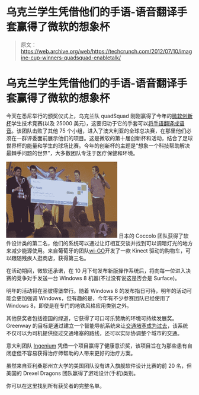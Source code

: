 # 乌克兰学生凭借他们的手语-语音翻译手套赢得了微软的想象杯

> 原文：<https://web.archive.org/web/https://techcrunch.com/2012/07/10/imagine-cup-winners-quadsquad-enabletalk/>

# 乌克兰学生凭借他们的手语-语音翻译手套赢得了微软的想象杯

今天在悉尼举行的颁奖仪式上，乌克兰队 quadSquad 刚刚赢得了今年的[微软创新杯](https://web.archive.org/web/20230325002940/http://www.imaginecup.com/)学生技术竞赛(以及 25000 美元)，这要归功于它的手套可以[将手语翻译成语音](https://web.archive.org/web/20230325002940/https://techcrunch.com/2012/07/09/enable-talk-imagine-cup/)。该团队击败了其他 75 个小组，进入了澳大利亚的全球总决赛，在那里他们必须在一群评委面前展示他们的项目。这是微软的第十届创新杯和活动，结合了足球世界杯的能量和学生的球场比赛。今年的创新杯的主题是“想象一个科技帮助解决最棘手问题的世界”，大多数团队专注于医疗保健和环境。

[![](img/890da842f6b1acaac6a98ef83dd47c12.png "quadsquad")](https://web.archive.org/web/20230325002940/https://techcrunch.com/2012/07/10/imagine-cup-winners-quadsquad-enabletalk/quadsquad/) 日本的 Coccolo 团队获得了软件设计类的第二名，他们的系统可以通过让灯相互交谈并找到可以调暗灯光的地方来减少能源使用。来自葡萄牙的团队[wi-GO](https://web.archive.org/web/20230325002940/http://icsocialmediateam.com/2012/07/08/wi-go-portugal-imagine-cup-2012-finals/)开发了一款 Kinect 驱动的购物车，可以跟随残疾人逛商店，获得第三名。

在活动期间，微软还承诺，在 10 月下旬发布新版操作系统后，将向每一位进入决赛的竞争对手发送一台 Windows 8 机器(不过没有说这是否会是 Surface)。

明年的活动将在圣彼得堡举行。随着 Windows 8 的发布指日可待，明年的活动可能会更加强调 Windows，但有趣的是，今年有不少参赛团队已经使用了 Windows 8，即使是在专门的地铁风格应用类别之外。

其他获奖者包括德国的绿道，它获得了可口可乐赞助的环境可持续发展奖。Greenway 的目标是通过建立一个智能导航系统来让[交通堵塞成为过去](https://web.archive.org/web/20230325002940/https://techcrunch.com/2012/07/07/team-greenway/)，该系统不仅可以为司机提供绕过交通堵塞的路线，还可以实际协调整个城市的交通。

意大利团队 [Ingenium](https://web.archive.org/web/20230325002940/http://www.imaginecup.com/MyStuff/MyTeam.aspx?TeamId=48897) 凭借一个项目赢得了健康意识奖，该项目旨在为那些患有自闭症但不容易获得治疗师帮助的人带来更好的治疗方案。

虽然来自亚利桑那州立大学的美国团队没有进入旗舰软件设计比赛的前 20 名，但美国的 Drexel Dragons 团队赢得了游戏设计(手机)类别。

你可以在这里找到所有获奖者的完整名单。
